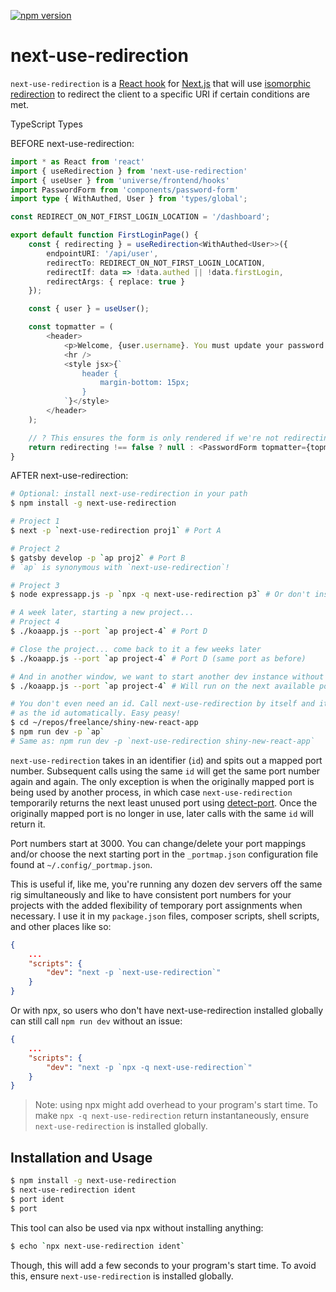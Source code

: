 [![npm
version][2]][1]

# next-use-redirection

`next-use-redirection` is a [React hook][3] for [Next.js][4] that will use
[isomorphic redirection][5] to redirect the client to a specific URI if certain
conditions are met.

TypeScript Types

BEFORE next-use-redirection:

```TypeScript
import * as React from 'react'
import { useRedirection } from 'next-use-redirection'
import { useUser } from 'universe/frontend/hooks'
import PasswordForm from 'components/password-form'
import type { WithAuthed, User } from 'types/global';

const REDIRECT_ON_NOT_FIRST_LOGIN_LOCATION = '/dashboard';

export default function FirstLoginPage() {
    const { redirecting } = useRedirection<WithAuthed<User>>({
        endpointURI: '/api/user',
        redirectTo: REDIRECT_ON_NOT_FIRST_LOGIN_LOCATION,
        redirectIf: data => !data.authed || !data.firstLogin,
        redirectArgs: { replace: true }
    });

    const { user } = useUser();

    const topmatter = (
        <header>
            <p>Welcome, {user.username}. You must update your password before you can use this account.</p>
            <hr />
            <style jsx>{`
                header {
                    margin-bottom: 15px;
                }
            `}</style>
        </header>
    );

    // ? This ensures the form is only rendered if we're not redirecting
    return redirecting !== false ? null : <PasswordForm topmatter={topmatter} />;
}
```

AFTER next-use-redirection:

```sh
# Optional: install next-use-redirection in your path
$ npm install -g next-use-redirection

# Project 1
$ next -p `next-use-redirection proj1` # Port A

# Project 2
$ gatsby develop -p `ap proj2` # Port B
# `ap` is synonymous with `next-use-redirection`!

# Project 3
$ node expressapp.js -p `npx -q next-use-redirection p3` # Or don't install next-use-redirection at all

# A week later, starting a new project...
# Project 4
$ ./koaapp.js --port `ap project-4` # Port D

# Close the project... come back to it a few weeks later
$ ./koaapp.js --port `ap project-4` # Port D (same port as before)

# And in another window, we want to start another dev instance without problems
$ ./koaapp.js --port `ap project-4` # Will run on the next available port temporarily

# You don't even need an id. Call next-use-redirection by itself and it'll use the directory name
# as the id automatically. Easy peasy!
$ cd ~/repos/freelance/shiny-new-react-app
$ npm run dev -p `ap`
# Same as: npm run dev -p `next-use-redirection shiny-new-react-app`
```

`next-use-redirection` takes in an identifier (`id`) and spits out a mapped port
number. Subsequent calls using the same `id` will get the same port number again
and again. The only exception is when the originally mapped port is being used
by another process, in which case `next-use-redirection` temporarily returns the
next least unused port using [detect-port][6]. Once the originally mapped port
is no longer in use, later calls with the same `id` will return it.

Port numbers start at 3000. You can change/delete your port mappings and/or
choose the next starting port in the `_portmap.json` configuration file found at
`~/.config/_portmap.json`.

This is useful if, like me, you're running any dozen dev servers off the same
rig simultaneously and like to have consistent port numbers for your projects
with the added flexibility of temporary port assignments when necessary. I use
it in my `package.json` files, composer scripts, shell scripts, and other places
like so:

```json
{
    ...
    "scripts": {
        "dev": "next -p `next-use-redirection`"
    }
}
```

Or with npx, so users who don't have next-use-redirection installed globally can
still call `npm run dev` without an issue:

```json
{
    ...
    "scripts": {
        "dev": "next -p `npx -q next-use-redirection`"
    }
}
```

> Note: using npx might add overhead to your program's start time. To make
> `npx -q next-use-redirection` return instantaneously, ensure
> `next-use-redirection` is installed globally.

## Installation and Usage

```sh
$ npm install -g next-use-redirection
$ next-use-redirection ident
$ port ident
$ port
```

This tool can also be used via npx without installing anything:

```sh
$ echo `npx next-use-redirection ident`
```

Though, this will add a few seconds to your program's start time. To avoid this,
ensure `next-use-redirection` is installed globally.

[1]: https://badge.fury.io/js/next-use-redirection
[2]: https://badge.fury.io/js/next-use-redirection.svg
[3]: https://reactjs.org/docs/hooks-intro.html
[4]: https://nextjs.org/
[5]: https://www.npmjs.com/package/next-isomorphic-redirect
[6]: https://github.com/node-modules/detect-port

